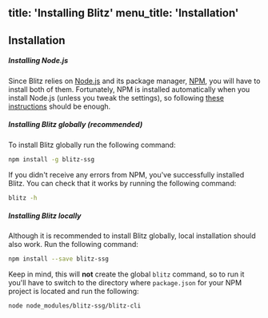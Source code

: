 title: 'Installing Blitz'
menu_title: 'Installation'
---
## Installation

##### Installing Node.js

Since Blitz relies on [Node.js](https://nodejs.org/en/) and its package manager, [NPM](https://www.npmjs.com/), you will have to install both of them. Fortunately, NPM is installed automatically when you install Node.js (unless you tweak the settings), so following [these instructions](https://docs.npmjs.com/getting-started/installing-node) should be enough.

##### Installing Blitz globally (recommended)

To install Blitz globally run the following command:

```bash
npm install -g blitz-ssg
```

If you didn't receive any errors from NPM, you've successfully installed Blitz. You can check that it works by running the following command:

```bash
blitz -h
```

##### Installing Blitz locally

Although it is recommended to install Blitz globally, local installation should also work. Run the following command:

```bash
npm install --save blitz-ssg
```

Keep in mind, this will **not** create the global `blitz` command, so to run it you'll have to switch to the directory where `package.json` for your NPM project is located and run the following:

```bash
node node_modules/blitz-ssg/blitz-cli
```